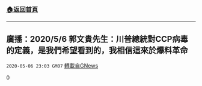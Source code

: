###  [:house:返回首頁](https://github.com/ourhimalayas/txt)
---

## 廣播：2020/5/6 郭文貴先生：川普總統對CCP病毒的定義，是我們希望看到的，我相信這來於爆料革命
`2020-05-06 23:03 GM07` [轉載自GNews](https://gnews.org/zh-hant/195984/)

0
